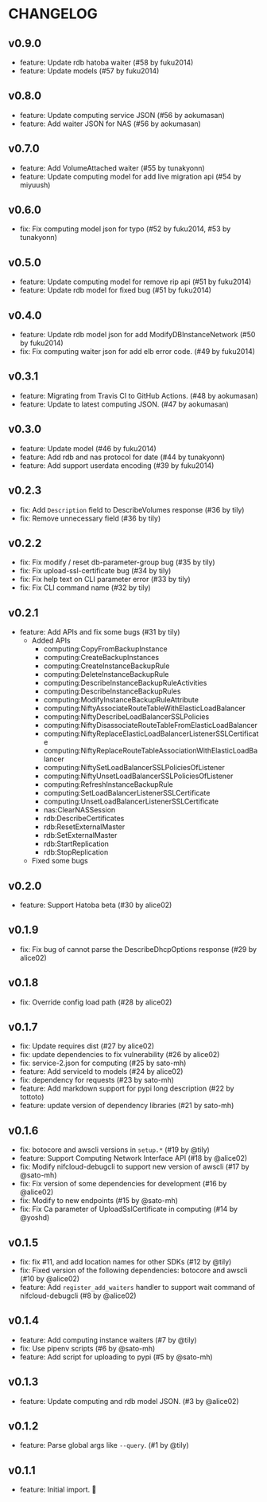 
# CHANGELOG

## v0.9.0

* feature: Update rdb hatoba waiter (#58 by fuku2014)
* feature: Update models (#57 by fuku2014)

## v0.8.0

* feature: Update computing service JSON (#56 by aokumasan)
* feature: Add waiter JSON for NAS (#56 by aokumasan)

## v0.7.0

* feature: Add VolumeAttached waiter (#55 by tunakyonn)
* feature: Update computing model for add live migration api (#54 by miyuush)

## v0.6.0

* fix: Fix computing model json for typo (#52 by fuku2014, #53 by tunakyonn)

## v0.5.0

* feature: Update computing model for remove rip api (#51 by fuku2014)
* feature: Update rdb model for fixed bug (#51 by fuku2014)

## v0.4.0

* feature: Update rdb model json for add ModifyDBInstanceNetwork (#50 by fuku2014)
* fix: Fix computing waiter json for add elb error code. (#49 by fuku2014)

## v0.3.1

* feature: Migrating from Travis CI to GitHub Actions. (#48 by aokumasan)
* feature: Update to latest computing JSON. (#47 by aokumasan)

## v0.3.0

* feature: Update model (#46 by fuku2014)
* feature: Add rdb and nas protocol for date (#44 by tunakyonn)
* feature: Add support userdata encoding (#39 by fuku2014)

## v0.2.3

* fix: Add `Description` field to DescribeVolumes response (#36 by tily)
* fix: Remove unnecessary field (#36 by tily)

## v0.2.2

* fix: Fix modify / reset db-parameter-group bug (#35 by tily)
* fix: Fix upload-ssl-certificate bug (#34 by tily)
* fix: Fix help text on CLI parameter error  (#33 by tily)
* fix: Fix CLI command name (#32 by tily)

## v0.2.1

* feature: Add APIs and fix some bugs (#31 by tily)
    * Added APIs
        * computing:CopyFromBackupInstance
        * computing:CreateBackupInstances
        * computing:CreateInstanceBackupRule
        * computing:DeleteInstanceBackupRule
        * computing:DescribeInstanceBackupRuleActivities
        * computing:DescribeInstanceBackupRules
        * computing:ModifyInstanceBackupRuleAttribute
        * computing:NiftyAssociateRouteTableWithElasticLoadBalancer
        * computing:NiftyDescribeLoadBalancerSSLPolicies
        * computing:NiftyDisassociateRouteTableFromElasticLoadBalancer
        * computing:NiftyReplaceElasticLoadBalancerListenerSSLCertificate
        * computing:NiftyReplaceRouteTableAssociationWithElasticLoadBalancer
        * computing:NiftySetLoadBalancerSSLPoliciesOfListener
        * computing:NiftyUnsetLoadBalancerSSLPoliciesOfListener
        * computing:RefreshInstanceBackupRule
        * computing:SetLoadBalancerListenerSSLCertificate
        * computing:UnsetLoadBalancerListenerSSLCertificate
        * nas:ClearNASSession
        * rdb:DescribeCertificates
        * rdb:ResetExternalMaster
        * rdb:SetExternalMaster
        * rdb:StartReplication
        * rdb:StopReplication
    * Fixed some bugs


## v0.2.0

* feature: Support Hatoba beta (#30 by alice02)

## v0.1.9

* fix: Fix bug of cannot parse the DescribeDhcpOptions response (#29 by alice02)

## v0.1.8

* fix: Override config load path (#28 by alice02)

## v0.1.7

* fix: Update requires dist (#27 by alice02)
* fix: update dependencies to fix vulnerability (#26 by alice02)
* fix: service-2.json for computing (#25 by sato-mh)
* feature: Add serviceId to models (#24 by alice02)
* fix: dependency for requests (#23 by sato-mh)
* feature: Add markdown support for pypi long description (#22 by tottoto)
* feature: update version of dependency libraries (#21 by sato-mh)

## v0.1.6


* fix: botocore and awscli versions in `setup.*` (#19 by @tily)
* feature: Support Computing Network Interface API (#18 by @alice02)
* fix: Modify nifcloud-debugcli to support new version of awscli (#17 by @sato-mh)
* fix: Fix version of some dependencies for development (#16 by @alice02)
* fix: Modify to new endpoints (#15 by @sato-mh)
* fix: Fix Ca parameter of UploadSslCertificate in computing (#14 by @yoshd)

## v0.1.5

* fix: fix #11, and add location names for other SDKs (#12 by @tily)
* fix: Fixed version of the following dependencies: botocore and awscli (#10 by @alice02)
* feature: Add `register_add_waiters` handler to support wait command of nifcloud-debugcli (#8 by @alice02)

## v0.1.4

* feature: Add computing instance waiters (#7 by @tily)
* fix: Use pipenv scripts (#6 by @sato-mh)
* feature: Add script for uploading to pypi (#5 by @sato-mh) 

## v0.1.3

* feature: Update computing and rdb model JSON. (#3 by @alice02)

## v0.1.2

* feature: Parse global args like `--query`. (#1 by @tily)

## v0.1.1

* feature: Initial import. :tada:
